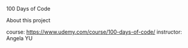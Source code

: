 100 Days of Code

About this project

course: https://www.udemy.com/course/100-days-of-code/
instructor: Angela YU
